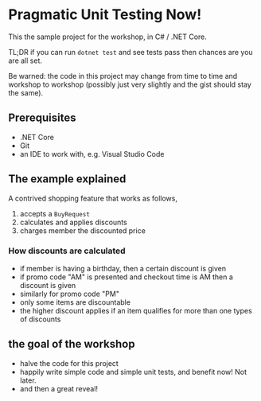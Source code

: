 # Pragmatic Unit Testing Now!

This the sample project for the workshop, in C# / .NET Core.

TL;DR if you can run `dotnet test` and see tests pass then chances are you are all set.

Be warned: the code in this project may change from time to time and workshop to workshop (possibly just very slightly and the gist should stay the same).

## Prerequisites

- .NET Core
- Git
- an IDE to work with, e.g. Visual Studio Code

## The example explained

A contrived shopping feature that works as follows,

1. accepts a `BuyRequest`
2. calculates and applies discounts
3. charges member the discounted price 

### How discounts are calculated
- if member is having a birthday, then a certain discount is given
- if promo code "AM" is presented and checkout time is AM then a discount is given
- similarly for promo code "PM"
- only some items are discountable
- the higher discount applies if an item qualifies for more than one types of discounts

## the goal of the workshop

* halve the code for this project
* happily write simple code and simple unit tests, and benefit now! Not later.
* and then a great reveal!